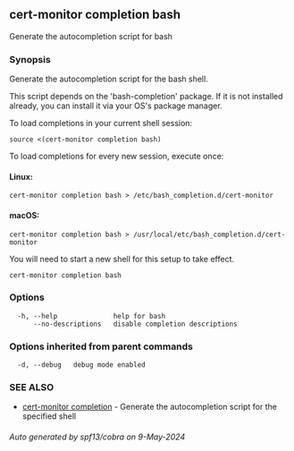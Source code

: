 ## cert-monitor completion bash

Generate the autocompletion script for bash

### Synopsis

Generate the autocompletion script for the bash shell.

This script depends on the 'bash-completion' package.
If it is not installed already, you can install it via your OS's package manager.

To load completions in your current shell session:

	source <(cert-monitor completion bash)

To load completions for every new session, execute once:

#### Linux:

	cert-monitor completion bash > /etc/bash_completion.d/cert-monitor

#### macOS:

	cert-monitor completion bash > /usr/local/etc/bash_completion.d/cert-monitor

You will need to start a new shell for this setup to take effect.


```
cert-monitor completion bash
```

### Options

```
  -h, --help              help for bash
      --no-descriptions   disable completion descriptions
```

### Options inherited from parent commands

```
  -d, --debug   debug mode enabled
```

### SEE ALSO

* [cert-monitor completion](cert-monitor_completion.md)	 - Generate the autocompletion script for the specified shell

###### Auto generated by spf13/cobra on 9-May-2024
